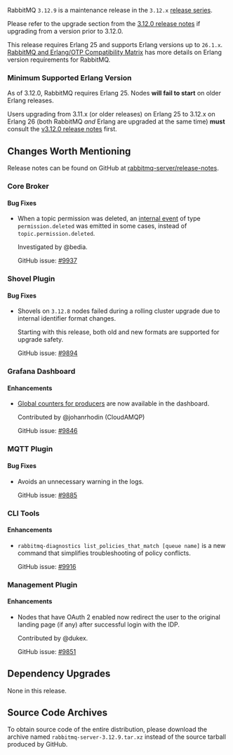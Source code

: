 RabbitMQ `3.12.9` is a maintenance release in the `3.12.x` [release series](https://www.rabbitmq.com/versions.html).

Please refer to the upgrade section from the [3.12.0 release notes](https://github.com/rabbitmq/rabbitmq-server/releases/tag/v3.12.0)
if upgrading from a version prior to 3.12.0.

This release requires Erlang 25 and supports Erlang versions up to `26.1.x`.
[RabbitMQ and Erlang/OTP Compatibility Matrix](https://www.rabbitmq.com/which-erlang.html) has more details on
Erlang version requirements for RabbitMQ.


### Minimum Supported Erlang Version

As of 3.12.0, RabbitMQ requires Erlang 25. Nodes **will fail to start** on older Erlang releases.

Users upgrading from 3.11.x (or older releases) on Erlang 25 to 3.12.x on Erlang 26
(both RabbitMQ *and* Erlang are upgraded at the same time) **must** consult
the [v3.12.0 release notes](https://github.com/rabbitmq/rabbitmq-server/releases/tag/v3.12.0) first.


## Changes Worth Mentioning

Release notes can be found on GitHub at [rabbitmq-server/release-notes](https://github.com/rabbitmq/rabbitmq-server/tree/v3.12.x/release-notes).

### Core Broker

#### Bug Fixes

 * When a topic permission was deleted, an [internal event](https://rabbitmq.com/logging.html#internal-events) of type `permission.deleted`
   was emitted in some cases, instead of `topic.permission.deleted`.

   Investigated by @bedia.

   GitHub issue: [#9937](https://github.com/rabbitmq/rabbitmq-server/issues/9937)


### Shovel Plugin

#### Bug Fixes

 * Shovels on `3.12.8` nodes failed during a rolling cluster upgrade due to internal
   identifier format changes.

   Starting with this release, both old and new formats are supported for upgrade safety.

   GitHub issue: [#9894](https://github.com/rabbitmq/rabbitmq-server/pull/9894)


### Grafana Dashboard

#### Enhancements

 * [Global counters for producers](https://github.com/rabbitmq/rabbitmq-server/pull/3127) are now available in the dashboard.

   Contributed by @johanrhodin (CloudAMQP)

   GitHub issue: [#9846](https://github.com/rabbitmq/rabbitmq-server/pull/9846)


### MQTT Plugin

#### Bug Fixes

 * Avoids an unnecessary warning in the logs.

   GitHub issue: [#9885](https://github.com/rabbitmq/rabbitmq-server/pull/9885)


### CLI Tools

#### Enhancements

 * `rabbitmq-diagnostics list_policies_that_match [queue name]` is a new command
   that simplifies troubleshooting of policy conflicts.

   GitHub issue: [#9916](https://github.com/rabbitmq/rabbitmq-server/pull/9916)


### Management Plugin

#### Enhancements

 * Nodes that have OAuth 2 enabled now redirect the user to the original landing page (if any)
   after successful login with the IDP.

   Contributed by @dukex.

   GitHub issue: [#9851](https://github.com/rabbitmq/rabbitmq-server/pull/9851)


## Dependency Upgrades

None in this release.


## Source Code Archives

To obtain source code of the entire distribution, please download the archive named `rabbitmq-server-3.12.9.tar.xz`
instead of the source tarball produced by GitHub.
